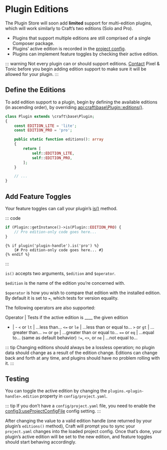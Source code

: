 # Plugin Editions

The Plugin Store will soon add **limited** support for multi-edition plugins, which will work similarly to Craft’s two editions (Solo and Pro).

- Plugins that support multiple editions are still comprised of a single Composer package.
- Plugins’ active edition is recorded in the [project config](../project-config.md).
- Plugins can implement feature toggles by checking their active edition.

::: warning
Not every plugin can or should support editions. [Contact](https://craftcms.com/contact) Pixel & Tonic before you begin adding edition support to make sure it will be allowed for your plugin.
:::

## Define the Editions

To add edition support to a plugin, begin by defining the available editions (in ascending order), by overriding <api:craft\base\Plugin::editions()>.

```php
class Plugin extends \craft\base\Plugin;
{
    const EDITION_LITE = 'lite';
    const EDITION_PRO = 'pro';

    public static function editions(): array
    {
        return [
            self::EDITION_LITE,
            self::EDITION_PRO,
        ];
    }

    // ...
}
```

## Add Feature Toggles

Your feature toggles can call your plugin’s [is()](api:craft\base\Plugin::is()) method.

::: code

```php
if (Plugin::getInstance()->is(Plugin::EDITION_PRO) {
    // Pro edition-only code goes here...
}
```

```twig
{% if plugin('plugin-handle').is('pro') %}
    {# Pro edition-only code goes here... #}
{% endif %}
```

:::

`is()` accepts two arguments, `$edition` and `$operator`.

`$edition` is the name of the edition you’re concerned with.

`$operator` is how you wish to compare that edition with the installed edition. By default it is set to `=`, which tests for version equality.

The following operators are also supported:

Operator | Tests if the active edition is ____ the given edition
- | -
`<` or `lt` | …less than…
`<=` or `le` | …less than or equal to…
`>` or `gt` | …greater than…
`>=` or `ge` | …greater than or equal to…
`==` or `eq` | …equal to… (same as default behavior)
`!=`, `<>`, or `ne` | …not equal to…

::: tip
Changing editions should always be a lossless operation; no plugin data should change as a result of the edition change. Editions can change back and forth at any time, and plugins should have no problem rolling with it.
:::

## Testing

You can toggle the active edition by changing the `plugins.<plugin-handle>.edition` property in `config/project.yaml`.

::: tip
If you don’t have a `config/project.yaml` file, you need to enable the <config3:useProjectConfigFile> config setting.
:::

After changing the value to a valid edition handle (one returned by your plugin’s `editions()` method), Craft will prompt you to sync your `project.yaml` changes into the loaded project config. Once that’s done, your plugin’s active edition will be set to the new edition, and feature toggles should start behaving accordingly.
